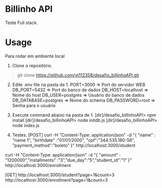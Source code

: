# Billinho API
Teste Full stack. 

# Usage
Para rodar em ambiente local

1. Clone o repositório.
> git clone https://github.com/yt112358/desafio_billinhoAPI.git

2. Edite .env file na pasta de 1.
PORT=3000	=> Port do servidor WEB
DB_PORT=5432	=> Port do banco de dados
DB_HOST=localhost	=> Nome do host
DB_USER=postgres	=> Usuário do banco de dados
DB_DATABASE=postgres	=> Nome do schema
DB_PASSWORD=root	=> Senha para o usuário

3. Execute command abaixo na pasta de 1.
[dir]/desafio_billinhoAPI> npm install
[dir]/desafio_billinhoAPI> node initdb.js
[dir]/desafio_billinhoAPI> node index.js

4. Testes.
[POST]
curl -H "Content-Type: application/json" -d "{ \"name\" : \"name 1\", \"birthdate\" :\"01/01/2000\",  \"cpf\":\"344.535.180-56\", \"payment_method\":\"boleto\" }" http://localhost:3000/student


curl -H "Content-Type: application/json" -d "{ \"amount\" : \"1200000\",\"installments\" :\"3\",\"due_day\":\"5\",\"student_id\":\"1\" }" http://localhost:3000/enrollment

[GET]
http://localhost:3000/student?page=1&count=3
http://localhost:3000/enrollment?page=1&count=3
